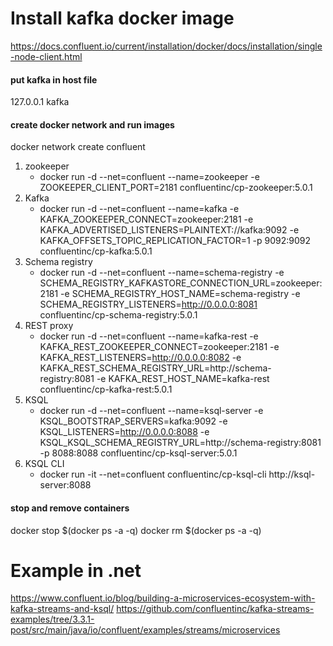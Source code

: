 # Install kafka docker image
https://docs.confluent.io/current/installation/docker/docs/installation/single-node-client.html

#### put kafka in host file
127.0.0.1		kafka

#### create docker network and run images

docker network create confluent

1. zookeeper
   - docker run -d --net=confluent --name=zookeeper -e ZOOKEEPER_CLIENT_PORT=2181 confluentinc/cp-zookeeper:5.0.1
2. Kafka
   - docker run -d --net=confluent --name=kafka -e KAFKA_ZOOKEEPER_CONNECT=zookeeper:2181 -e KAFKA_ADVERTISED_LISTENERS=PLAINTEXT://kafka:9092 -e KAFKA_OFFSETS_TOPIC_REPLICATION_FACTOR=1 -p 9092:9092 confluentinc/cp-kafka:5.0.1
3. Schema registry
   - docker run -d --net=confluent --name=schema-registry -e SCHEMA_REGISTRY_KAFKASTORE_CONNECTION_URL=zookeeper:2181 -e SCHEMA_REGISTRY_HOST_NAME=schema-registry -e SCHEMA_REGISTRY_LISTENERS=http://0.0.0.0:8081 confluentinc/cp-schema-registry:5.0.1
4. REST proxy
   - docker run -d --net=confluent --name=kafka-rest -e KAFKA_REST_ZOOKEEPER_CONNECT=zookeeper:2181 -e KAFKA_REST_LISTENERS=http://0.0.0.0:8082 -e KAFKA_REST_SCHEMA_REGISTRY_URL=http://schema-registry:8081 -e KAFKA_REST_HOST_NAME=kafka-rest confluentinc/cp-kafka-rest:5.0.1
5. KSQL
   - docker run -d --net=confluent --name=ksql-server -e KSQL_BOOTSTRAP_SERVERS=kafka:9092 -e KSQL_LISTENERS=http://0.0.0.0:8088 -e KSQL_KSQL_SCHEMA_REGISTRY_URL=http://schema-registry:8081 -p 8088:8088 confluentinc/cp-ksql-server:5.0.1
6. KSQL CLI
   - docker run -it --net=confluent confluentinc/cp-ksql-cli http://ksql-server:8088

#### stop and remove containers
docker stop $(docker ps -a -q) 
docker rm $(docker ps -a -q)


# Example in .net
https://www.confluent.io/blog/building-a-microservices-ecosystem-with-kafka-streams-and-ksql/
https://github.com/confluentinc/kafka-streams-examples/tree/3.3.1-post/src/main/java/io/confluent/examples/streams/microservices
